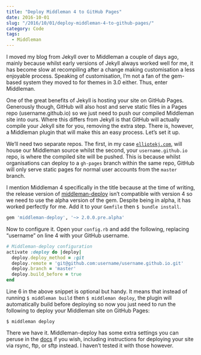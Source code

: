 ```yaml
---
title: "Deploy Middleman 4 to GitHub Pages"
date: 2016-10-01
slug: "/2016/10/01/deploy-middleman-4-to-github-pages/"
category: Code
tags:
  - Middleman
---
```


I moved my blog from Jekyll over to Middleman a couple of days ago, mainly because whilst early versions of Jekyll always worked well for me, it has become slow at recompiling after a change making customisation a less enjoyable process. Speaking of customisation, I’m not a fan of the gem-based system they moved to for themes in 3.0 either. Thus, enter Middleman.

One of the great benefits of Jekyll is hosting your site on GitHub Pages. Generously though, GitHub will also host and serve static files in a Pages repo (username.github.io) so we just need to push our compiled Middleman site into ours. Where this differs from Jekyll is that GitHub will actually compile your Jekyll site for you, removing the extra step. There is, however, a Middleman plugin that will make this an easy process. Let’s set it up.

We’ll need two separate repos. The first, in my case [`elliotekj.com`](https://github.com/elliotekj/elliotekj.com), will house our Middleman source whilst the second, your `username.github.io` repo, is where the compiled site will be pushed. This is because whilst organisations can deploy to a `gh-pages` branch within the same repo, GitHub will only serve static pages for normal user accounts from the `master` branch.

I mention Middleman 4 specifically in the title because at the time of writing, the release version of [middleman-deploy](https://github.com/middleman-contrib/middleman-deploy) isn’t compatible with version 4 so we need to use the alpha version of the gem. Despite being in alpha, it has worked perfectly for me. Add it to your `Gemfile` then `$ bundle install`.

```ruby
gem 'middleman-deploy', '~> 2.0.0.pre.alpha'
```

Now to configure it. Open your `config.rb` and add the following, replacing “username” on line 4 with your GitHub username.

```ruby
# Middleman-deploy configuration
activate :deploy do |deploy|
  deploy.deploy_method = :git
  deploy.remote = 'git@github.com:username/username.github.io.git'
  deploy.branch = 'master'
  deploy.build_before = true
end
```

Line 6 in the above snippet is optional but handy. It means that instead of running `$ middleman build` then `$ middleman deploy`, the plugin will automatically build before deploying so now you just need to run the following to deploy your Middleman site on GitHub Pages:

```
$ middleman deploy
```

There we have it. Middleman-deploy has some extra settings you can peruse in the [docs](https://github.com/middleman-contrib/middleman-deploy#middleman-deploy) if you wish, including instructions for deploying your site via rsync, ftp, or sftp instead. I haven’t tested it with those however.

